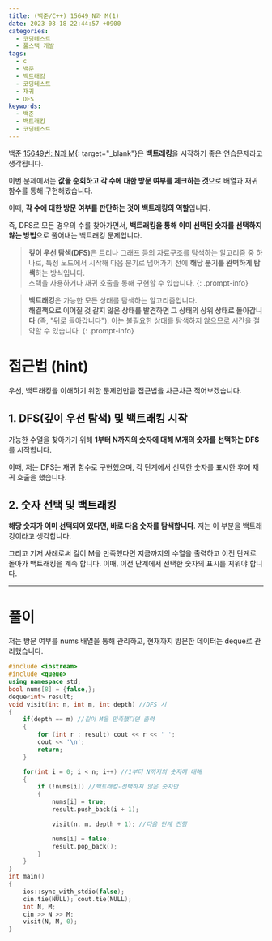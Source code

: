 ```yaml
---
title: (백준/C++) 15649_N과 M(1)
date: 2023-08-18 22:44:57 +0900
categories:
  - 코딩테스트
  - 풀스택 개발
tags:
  - c
  - 백준
  - 백트래킹
  - 코딩테스트
  - 재귀
  - DFS
keywords:
  - 백준
  - 백트래킹
  - 코딩테스트
---
```


백준 [15649번: N과 M](https://www.acmicpc.net/problem/15649){:  target="_blank"}은 <span class="keyword">**백트래킹**</span>을 시작하기 좋은 연습문제라고 생각됩니다.

이번 문제에서는 **값을 순회하고 각 수에 대한 방문 여부를 체크하는 것**으로 배열과 재귀 함수를 통해 구현해봤습니다.

이때,  <span class="font_highlight">**각 수에 대한 방문 여부를 판단하는 것이 백트래킹의 역할**</span>입니다.

즉, DFS로 모든 경우의 수를 찾아가면서,  <span class="font_highlight">**백트래킹을 통해 이미 선택된 숫자를 선택하지 않는 방법**</span>으로 풀어내는 백트래킹 문제입니다.


> <span class="keyword">**깊이 우선 탐색(DFS)**</span>은 트리나 그래프 등의 자료구조를 탐색하는 알고리즘 중 하나로, 특정 노드에서 시작해 다음 분기로 넘어가기 전에 **해당 분기를 완벽하게 탐색**하는 방식입니다. <br> 스택을 사용하거나 재귀 호출을 통해 구현할 수 있습니다.
{: .prompt-info}

> <span class="keyword">**백트래킹**</span>은 가능한 모든 상태를 탐색하는 알고리즘입니다. <br> **해결책으로 이어질 것 같지 않은 상태를 발견하면 그 상태의 상위 상태로 돌아갑니다** (즉, "뒤로 돌아갑니다"). 이는 불필요한 상태를 탐색하지 않으므로 시간을 절약할 수 있습니다.
{: .prompt-info}

# 접근법 (hint)

우선, 백트래킹을 이해하기 위한 문제인만큼 접근법을 차근차근 적어보겠습니다.

## 1. DFS(깊이 우선 탐색) 및 백트래킹 시작

가능한 수열을 찾아가기 위해 **1부터 N까지의 숫자에 대해 M개의 숫자를 선택하는 DFS**를 시작합니다.

이때, 저는 DFS는 재귀 함수로 구현했으며, 각 단계에서 선택한 숫자를 표시한 후에 재귀 호출을 했습니다.

## 2. **숫자 선택 및 백트래킹**

**해당 숫자가 이미 선택되어 있다면, 바로 다음 숫자를 탐색합니다**. 저는 이 부분을 백트래킹이라고 생각합니다.

그리고 기저 사례로써 길이 M을 만족했다면 지금까지의 수열을 출력하고 이전 단계로 돌아가 백트래킹을 계속 합니다. 이때, 이전 단계에서 선택한 숫자의 표시를 지워야 합니다.

---

# 풀이

저는 방문 여부를 nums 배열을 통해 관리하고, 현재까지 방문한 데이터는 deque로 관리했습니다.

```cpp
#include <iostream>
#include <queue>
using namespace std;
bool nums[8] = {false,};
deque<int> result;
void visit(int n, int m, int depth) //DFS 시
{
	if(depth == m) //길이 M을 만족했다면 출력
	{
		for (int r : result) cout << r << ' ';
		cout << '\n';
		return;
	}

	for(int i = 0; i < n; i++) //1부터 N까지의 숫자에 대해
	{
		if (!nums[i]) //백트래킹-선택하지 않은 숫자만
		{
			nums[i] = true;
			result.push_back(i + 1);

			visit(n, m, depth + 1); //다음 단계 진행

			nums[i] = false;
			result.pop_back();
		}
	}
}
int main()
{
	ios::sync_with_stdio(false);
	cin.tie(NULL); cout.tie(NULL);
	int N, M;
	cin >> N >> M;
	visit(N, M, 0);
}
```